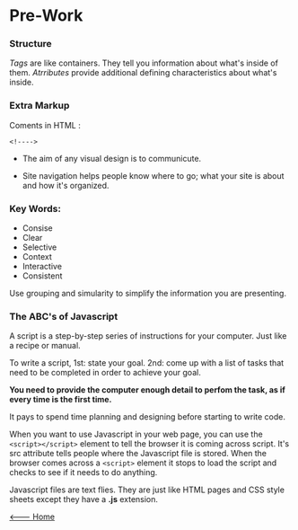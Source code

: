 

# Pre-Work

### Structure

_Tags_ are like containers. They tell you information about what's inside of them.  _Atrributes_ provide additional defining characteristics about what's inside.

### Extra Markup


Coments in HTML :


`<!---->`

- The aim of any visual design is to communicute.

- Site navigation helps people know where to go; what your site is about and how it's organized.

### Key Words:

- Consise
- Clear
- Selective
- Context
- Interactive
- Consistent

Use grouping and simularity to simplify the information you are presenting. 


### The ABC's of Javascript

A script is a step-by-step series of instructions for your computer. Just like a recipe or manual.

To write a script, 1st: state your goal. 2nd: come up with a list of tasks that need to be completed in order to achieve your goal.

__You need to provide the computer enough detail to perfom the task, as if every time is the first time.__

It pays to spend time planning and designing before starting to write code.

When you want to use Javascript in your web page, you can use the `<script></script>` element to tell the browser it is coming across script. It's src attribute tells people where the Javascript file is stored. When the browser comes across a `<script>` element it stops to load the script and checks to see if it needs to do anything.

Javascript files are text flies. They are just like HTML pages and CSS style sheets except they have a __.js__ extension.




[<--- Home](README.md) 